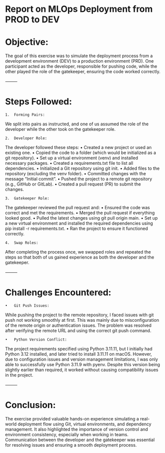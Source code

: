 # Report on MLOps Deployment from PROD to DEV

# Objective:
The goal of this exercise was to simulate the deployment process from a development environment (DEV) to a production environment (PRD). One participant acted as the developer, responsible for pushing code, while the other played the role of the gatekeeper, ensuring the code worked correctly.

⸻

# Steps Followed:
	1.	Forming Pairs:
We split into pairs as instructed, and one of us assumed the role of the developer while the other took on the gatekeeper role.


	2.	Developer Role:
The developer followed these steps:
	•	Created a new project or used an existing one.
	•	Copied the code to a folder (which would be initialized as a git repository).
	•	Set up a virtual environment (venv) and installed necessary packages.
	•	Created a requirements.txt file to list all dependencies.
	•	Initialized a Git repository using git init.
	•	Added files to the repository (excluding the venv folder).
	•	Committed changes with the message “Initial commit”.
	•	Pushed the project to a remote git repository (e.g., GitHub or GitLab).
	•	Created a pull request (PR) to submit the changes.


	3.	Gatekeeper Role:
The gatekeeper reviewed the pull request and:
	•	Ensured the code was correct and met the requirements.
	•	Merged the pull request if everything looked good.
	•	Pulled the latest changes using git pull origin main.
	•	Set up a new virtual environment and installed the required dependencies using pip install -r requirements.txt.
	•	Ran the project to ensure it functioned correctly.


	4.	Swap Roles:
After completing the process once, we swapped roles and repeated the steps so that both of us gained experience as both the developer and the gatekeeper.

⸻

# Challenges Encountered:
	•	Git Push Issues:
While pushing the project to the remote repository, I faced issues with git push not working smoothly at first. This was mainly due to misconfiguration of the remote origin or authentication issues. The problem was resolved after verifying the remote URL and using the correct git push command.


	•	Python Version Conflict:
The project requirements specified using Python 3.11.11, but I initially had Python 3.12 installed, and later tried to install 3.11.11 on macOS. However, due to configuration issues and version management limitations, I was only able to successfully use Python 3.11.9 with pyenv. Despite this version being slightly earlier than required, it worked without causing compatibility issues in the project.

⸻

# Conclusion:

The exercise provided valuable hands-on experience simulating a real-world deployment flow using Git, virtual environments, and dependency management. It also highlighted the importance of version control and environment consistency, especially when working in teams. Communication between the developer and the gatekeeper was essential for resolving issues and ensuring a smooth deployment process.